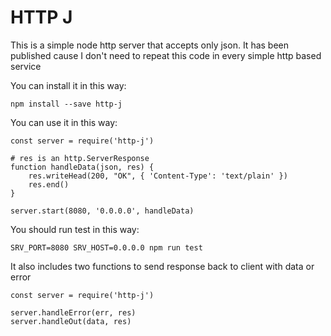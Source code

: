# HTTP J

This is a simple node http server that accepts only json.
It has been published cause I don't need to repeat this code in every simple http based service

You can install it in this way:

    npm install --save http-j

You can use it in this way:

    const server = require('http-j')

    # res is an http.ServerResponse
    function handleData(json, res) {
        res.writeHead(200, "OK", { 'Content-Type': 'text/plain' })
        res.end()
    }

    server.start(8080, '0.0.0.0', handleData)

You should run test in this way:

    SRV_PORT=8080 SRV_HOST=0.0.0.0 npm run test

It also includes two functions to send response back to client with data or error
    
    const server = require('http-j')
    
    server.handleError(err, res)
    server.handleOut(data, res)
